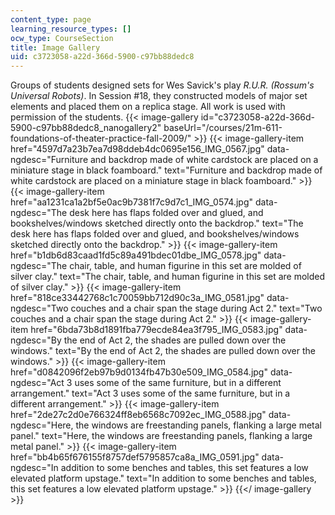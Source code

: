 ```yaml
---
content_type: page
learning_resource_types: []
ocw_type: CourseSection
title: Image Gallery
uid: c3723058-a22d-366d-5900-c97bb88dedc8
---
```


Groups of students designed sets for Wes Savick's play _R.U.R. (Rossum's Universal Robots)_. In Session #18, they constructed models of major set elements and placed them on a replica stage. All work is used with permission of the students.
{{< image-gallery id="c3723058-a22d-366d-5900-c97bb88dedc8_nanogallery2" baseUrl="/courses/21m-611-foundations-of-theater-practice-fall-2009/" >}}
{{< image-gallery-item href="4597d7a23b7ea7d98ddeb4dc0695e156_IMG_0567.jpg" data-ngdesc="Furniture and backdrop made of white cardstock are placed on a miniature stage in black foamboard." text="Furniture and backdrop made of white cardstock are placed on a miniature stage in black foamboard." >}}
{{< image-gallery-item href="aa1231ca1a2bf5e0ac9b7381f7c9d7c1_IMG_0574.jpg" data-ngdesc="The desk here has flaps folded over and glued, and bookshelves/windows sketched directly onto the backdrop." text="The desk here has flaps folded over and glued, and bookshelves/windows sketched directly onto the backdrop." >}}
{{< image-gallery-item href="b1db6d83caad1fd5c89a491bdec01dbe_IMG_0578.jpg" data-ngdesc="The chair, table, and human figurine in this set are molded of silver clay." text="The chair, table, and human figurine in this set are molded of silver clay." >}}
{{< image-gallery-item href="818ce33442768c1c70059bb712d90c3a_IMG_0581.jpg" data-ngdesc="Two couches and a chair span the stage during Act 2." text="Two couches and a chair span the stage during Act 2." >}}
{{< image-gallery-item href="6bda73b8d1891fba779ecde84ea3f795_IMG_0583.jpg" data-ngdesc="By the end of Act 2, the shades are pulled down over the windows." text="By the end of Act 2, the shades are pulled down over the windows." >}}
{{< image-gallery-item href="d0842096f2eb97b9d0134fb47b30e509_IMG_0584.jpg" data-ngdesc="Act 3 uses some of the same furniture, but in a different arrangement." text="Act 3 uses some of the same furniture, but in a different arrangement." >}}
{{< image-gallery-item href="2de27c2d0e766324ff8eb6568c7092ec_IMG_0588.jpg" data-ngdesc="Here, the windows are freestanding panels, flanking a large metal panel." text="Here, the windows are freestanding panels, flanking a large metal panel." >}}
{{< image-gallery-item href="bb4b65f676155f8757def5795857ca8a_IMG_0591.jpg" data-ngdesc="In addition to some benches and tables, this set features a low elevated platform upstage." text="In addition to some benches and tables, this set features a low elevated platform upstage." >}}
{{</ image-gallery >}}